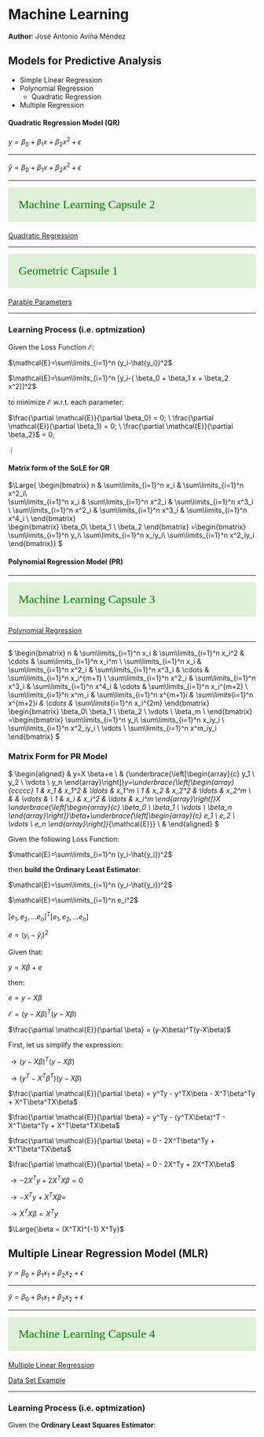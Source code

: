 # Machine Learning

**Author**: José Antonio Aviña Méndez

## Models for Predictive Analysis

* Simple Linear Regression
* Polynomial Regression
    * Quadratic Regression
* Multiple Regression

#### Quadratic Regression Model (QR)

$y = \beta_0 + \beta_1 x + \beta_2 x^2 + \epsilon$

---

$\hat{y} = \beta_0 + \beta_1 x + \beta_2 x^2 + \epsilon$

---


<div style="padding: 20px; border: 1px solid transparent; border-color: transparent; margin-bottom: 20px; border-radius: 4px; color: #3c763d; background-color: #dff0d8; border-color: #d6e9c6;">
<font size= 5 face="verdana " color="green"> Machine Learning Capsule 2 </font = 5>
</div>

[Quadratic Regression](https://www.varsitytutors.com/hotmath/hotmath_help/topics/quadratic-regression)

---
<div style="padding: 20px; border: 1px solid transparent; border-color: transparent; margin-bottom: 20px; border-radius: 4px; color: #3c763d; background-color: #dff0d8; border-color: #d6e9c6;">
<font size= 5 face="verdana " color="green"> Geometric Capsule 1</font = 5>
</div>

[Parable Parameters](https://www.geogebra.org/m/SdyQ7yBe)

---
### Learning Process (i.e. optmization)

Given the Loss Function $\mathcal{E}$:

$\mathcal{E}=\sum\limits_{i=1}^n (y_i-\hat{y_i})^2$

$\mathcal{E}=\sum\limits_{i=1}^n [y_i-( \beta_0 + \beta_1 x + \beta_2 x^2)]^2$

to minimize $\mathcal{E}$ w.r.t. each parameter:

$\frac{\partial \mathcal{E}}{\partial \beta_0} = 0; \ \frac{\partial \mathcal{E}}{\partial \beta_1} = 0; \ \frac{\partial \mathcal{E}}{\partial \beta_2}$ = 0;

$\vdots$

#### Matrix form of the SoLE for QR

$\Large{
\begin{bmatrix}
n &   \sum\limits_{i=1}^n x_i & \sum\limits_{i=1}^n x^2_i\\  
\sum\limits_{i=1}^n x_i & \sum\limits_{i=1}^n x^2_i & \sum\limits_{i=1}^n x^3_i \\
\sum\limits_{i=1}^n x^2_i & \sum\limits_{i=1}^n x^3_i & \sum\limits_{i=1}^n x^4_i \\
\end{bmatrix}  
\begin{bmatrix}
\beta_0\\
\beta_1 \\
\beta_2
\end{bmatrix}
=\begin{bmatrix}
\sum\limits_{i=1}^n y_i\\
\sum\limits_{i=1}^n x_iy_i\\
\sum\limits_{i=1}^n x^2_iy_i
\end{bmatrix}}
$



#### Polynomial Regression Model (PR)

---
<div style="padding: 20px; border: 1px solid transparent; border-color: transparent; margin-bottom: 20px; border-radius: 4px; color: #3c763d; background-color: #dff0d8; border-color: #d6e9c6;">
<font size= 5 face="verdana " color="green"> Machine Learning Capsule 3 </font = 5>
</div>

[Polynomial Regression](https://gbhat.com/machine_learning/polynomial_regression_fit.html)

---


$
\begin{bmatrix}
n & \sum\limits_{i=1}^n x_i & \sum\limits_{i=1}^n x_i^2 & \cdots & \sum\limits_{i=1}^n x_i^m \\
\sum\limits_{i=1}^n x_i & \sum\limits_{i=1}^n x^2_i & \sum\limits_{i=1}^n x^3_i & \cdots & \sum\limits_{i=1}^n x_i^{m+1}  \\
\sum\limits_{i=1}^n x^2_i & \sum\limits_{i=1}^n x^3_i & \sum\limits_{i=1}^n x^4_i & \cdots & \sum\limits_{i=1}^n x_i^{m+2} \\
\sum\limits_{i=1}^n x^m_i & \sum\limits_{i=1}^n x^{m+1}_i & \sum\limits_{i=1}^n x^{m+2}_i & \cdots & \sum\limits_{i=1}^n x_i^{2m} 
\end{bmatrix}  
\begin{bmatrix}
\beta_0\\
\beta_1 \\
\beta_2 \\
\vdots \\
\beta_m \\
\end{bmatrix}
=\begin{bmatrix}
\sum\limits_{i=1}^n y_i\\
\sum\limits_{i=1}^n x_iy_i \\
\sum\limits_{i=1}^n x^2_iy_i \\
\vdots \\
\sum\limits_{i=1}^n x^m_iy_i
\end{bmatrix}
$


### Matrix Form for PR Model

$
\begin{aligned}
& y=X \beta+e \\
& {\underbrace{\left[\begin{array}{c}
y_1 \\
y_2 \\
\vdots \\
y_n
\end{array}\right]}_y=\underbrace{\left[\begin{array}{ccccc}
1 & x_1 & x_1^2 & \ldots & x_1^m \\
1 & x_2 & x_2^2 & \ldots & x_2^m \\
& & \vdots & \\
1 & x_i & x_i^2 & \ldots & x_i^m
\end{array}\right]}_X \underbrace{\left[\begin{array}{c}
\beta_0 \\
\beta_1 \\
\vdots \\
\beta_n
\end{array}\right]}_\beta+\underbrace{\left[\begin{array}{c}
e_1 \\
e_2 \\
\vdots \\
e_n
\end{array}\right]}_{\mathcal{E}}} \\
&
\end{aligned}
$

Given the following Loss Function:

$\mathcal{E}=\sum\limits_{i=1}^n (y_i-\hat{y_i})^2$

then **build the Ordinary Least Estimator**:


$\mathcal{E}=\sum\limits_{i=1}^n (y_i-\hat{y_i})^2$



$\mathcal{E}=\sum\limits_{i=1}^n e_i^2$

$[e_1, e_2, \ldots e_n]^T[e_1, e_2, \ldots e_n]$

$e=(y_i - \hat{y}_i)^2$

Given that:

$y = X \beta + e$

then:

$e = y -X\beta$

$\mathcal{E} = (y-X\beta)^T(y-X\beta)$

$\frac{\partial \mathcal{E}}{\partial \beta} = (y-X\beta)^T(y-X\beta)$

First, let us simplify the expression:

$\rightarrow (y-X\beta)^T(y-X\beta)$

$\rightarrow (y^T-X^T\beta^T)(y-X\beta)$

$\frac{\partial \mathcal{E}}{\partial \beta} =  y^Ty - y^TX\beta - X^T\beta^Ty + X^T\beta^TX\beta$


$\frac{\partial \mathcal{E}}{\partial \beta} =  y^Ty - (y^TX\beta)^T - X^T\beta^Ty + X^T\beta^TX\beta$

$\frac{\partial \mathcal{E}}{\partial \beta} =  0  - 2X^T\beta^Ty + X^T\beta^TX\beta$


$\frac{\partial \mathcal{E}}{\partial \beta} =  0  - 2X^Ty + 2X^TX\beta$


$\rightarrow - 2X^Ty + 2X^TX\beta =0$

$\rightarrow - X^Ty + X^TX\beta =$

$\rightarrow X^TX\beta = X^Ty$

$\Large{\beta = (X^TX)^{-1} X^Ty}$



## Multiple Linear Regression Model (MLR)

$y = \beta_0 + \beta_1 x_1 + \beta_2 x_2 + \epsilon$

---

$\hat{y} = \beta_0 + \beta_1 x_1 + \beta_2 x_2 + \epsilon$

---
<div style="padding: 20px; border: 1px solid transparent; border-color: transparent; margin-bottom: 20px; border-radius: 4px; color: #3c763d; background-color: #dff0d8; border-color: #d6e9c6;">
<font size= 5 face="verdana " color="green"> Machine Learning Capsule 4 </font = 5>
</div>

[Multiple Linear Regression](https://medium.com/analytics-vidhya/multiple-linear-regression-an-intuitive-approach-f874f7a6a7f9)

[Data Set Example](https://www.kaggle.com/datasets/abhishek14398/50startups)

---

### Learning Process (i.e. optmization)

Given the **Ordinary Least Squares Estimator**:



